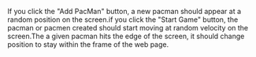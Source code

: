 If you click the "Add PacMan" button, a new pacman should appear at a random position on the screen.if you click the "Start Game" button, the pacman or pacmen created should start moving at random velocity on the screen.The a given pacman hits the edge of the screen, it should change position to stay within the frame of the web page.


